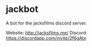 # jackbot
A bot for the jacksfilms discord server.

Website: http://jacksfilms.me/
Discord: https://discordapp.com/invite/2f6gAtx
